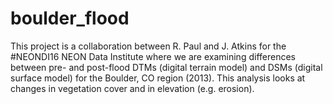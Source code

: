 # boulder_flood

This project is a collaboration between R. Paul and J. Atkins for the #NEONDI16 NEON Data Institute where we are examining differences between pre- and post-flood DTMs (digital terrain model) and DSMs (digital surface model) for the Boulder, CO region (2013). This analysis looks at changes in vegetation cover and in elevation (e.g. erosion).
